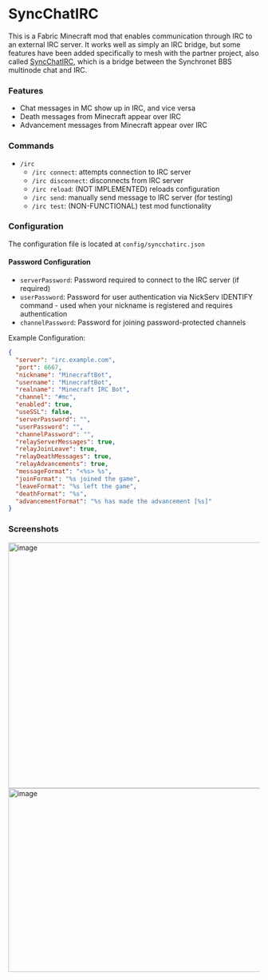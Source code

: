 # SyncChatIRC

This is a Fabric Minecraft mod that enables communication through IRC to an external IRC server.
It works well as simply an IRC bridge, but some features have been added specifically to mesh with the partner project, also called [SyncChatIRC](https://github.com/greenturtle537/SyncChatIRC), which is a bridge between the Synchronet BBS multinode chat and IRC.


### Features
- Chat messages in MC show up in IRC, and vice versa
- Death messages from Minecraft appear over IRC
- Advancement messages from Minecraft appear over IRC

### Commands
- `/irc`
  - `/irc connect`: attempts connection to IRC server
  - `/irc disconnect`: disconnects from IRC server
  - `/irc reload`: (NOT IMPLEMENTED) reloads configuration
  - `/irc send`: manually send message to IRC server (for testing)
  - `/irc test`: (NON-FUNCTIONAL) test mod functionality

### Configuration
The configuration file is located at `config/syncchatirc.json`

#### Password Configuration
- `serverPassword`: Password required to connect to the IRC server (if required)
- `userPassword`: Password for user authentication via NickServ IDENTIFY command - used when your nickname is registered and requires authentication
- `channelPassword`: Password for joining password-protected channels

Example Configuration:

```json
{
  "server": "irc.example.com",
  "port": 6667,
  "nickname": "MinecraftBot",
  "username": "MinecraftBot",
  "realname": "Minecraft IRC Bot",
  "channel": "#mc",
  "enabled": true,
  "useSSL": false,
  "serverPassword": "",
  "userPassword": "",
  "channelPassword": "",
  "relayServerMessages": true,
  "relayJoinLeave": true,
  "relayDeathMessages": true,
  "relayAdvancements": true,
  "messageFormat": "<%s> %s",
  "joinFormat": "%s joined the game",
  "leaveFormat": "%s left the game",
  "deathFormat": "%s",
  "advancementFormat": "%s has made the advancement [%s]"
}
```

### Screenshots
<img width="1632" height="492" alt="image" src="https://github.com/user-attachments/assets/061994af-3a66-4c1b-b7cf-79c3207b14f6" />
<img width="1416" height="368" alt="image" src="https://github.com/user-attachments/assets/b4158f06-ade3-4d64-9d2c-6490c68e6940" />